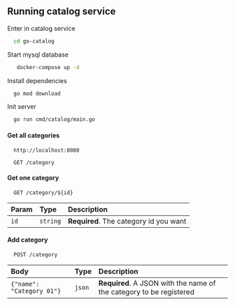 ## Running catalog service

Enter in catalog service

```bash
  cd go-catalog
```

Start mysql database

```bash
   docker-compose up -d
```

Install dependencies

```bash
  go mod download
```

Init server

```bash
  go run cmd/catalog/main.go
```

#### Get all categories

```http
  http://localhost:8080
```

```http
  GET /category
```

#### Get one category

```http
  GET /category/${id}
```

| Param | Type     | Description                            |
| :---- | :------- | :------------------------------------- |
| `id`  | `string` | **Required**. The category id you want |

#### Add category

```http
  POST /category
```

| Body                      | Type   | Description                                                         |
| :------------------------ | :----- | :------------------------------------------------------------------ |
| `{"name": "Category 01"}` | `json` | **Required**. A JSON with the name of the category to be registered |
